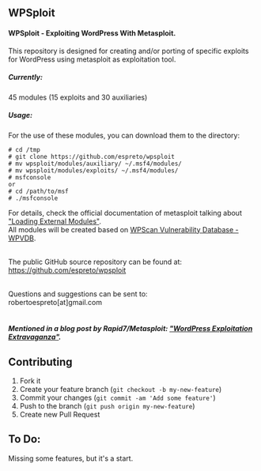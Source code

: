 
## WPSploit

#### WPSploit - Exploiting WordPress With Metasploit.

This repository is designed for creating and/or porting of specific exploits 
for WordPress using metasploit as exploitation tool.

##### Currently:</br>
45 modules (15 exploits and 30 auxiliaries)

##### Usage:</br>
For the use of these modules, you can download them to the directory:
```
# cd /tmp
# git clone https://github.com/espreto/wpsploit
# mv wpsploit/modules/auxiliary/ ~/.msf4/modules/
# mv wpsploit/modules/exploits/ ~/.msf4/modules/
# msfconsole
or
# cd /path/to/msf
# ./msfconsole
```
For details, check the official documentation of metasploit talking about ["Loading External Modules"](https://github.com/rapid7/metasploit-framework/wiki/Loading-External-Modules).</br>
All modules will be created based on [WPScan Vulnerability Database - WPVDB](https://wpvulndb.com/).</br></br>

The public GitHub source repository can be found at:</br>
https://github.com/espreto/wpsploit</br></br>

Questions and suggestions can be sent to:</br>
robertoespreto[at]gmail.com</br></br>
 
##### Mentioned in a blog post by Rapid7/Metasploit: ["WordPress Exploitation Extravaganza"](https://community.rapid7.com/community/metasploit/blog/2015/06/05/weekly-metasploit-wrapup-and-were-back).


Contributing
--
1. Fork it
2. Create your feature branch (```git checkout -b my-new-feature```)
3. Commit your changes (```git commit -am 'Add some feature'```)
4. Push to the branch (```git push origin my-new-feature```)
5. Create new Pull Request

To Do:
--
Missing some features, but it's a start.

